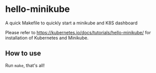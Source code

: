 # hello-minikube
A quick Makefile to quickly start a minikube and K8S dashboard

Please refer to https://kubernetes.io/docs/tutorials/hello-minikube/ for installation of Kubernetes and Minikube. 

## How to use

Run `make`, that's all!
